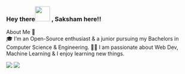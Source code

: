 ###  Hey there<img height="40px" src="https://github.com/TheDudeThatCode/TheDudeThatCode/blob/master/Assets/Hi.gif"> , Saksham here!!

About Me 🚀
<br>
🎓 I’m an Open-Source enthusiast & a junior pursuing my Bachelors in Computer Science & Engineering.
👨‍💻 I am passionate about  Web Dev, Machine Learning & I enjoy learning new things.



<img src="https://github-readme-stats.vercel.app/api?username=Cipher-08&theme=blue-green&show_icons=true&count_private=true">


<img src="https://github-readme-stats.vercel.app/api/top-langs/?username=Cipher-08">
